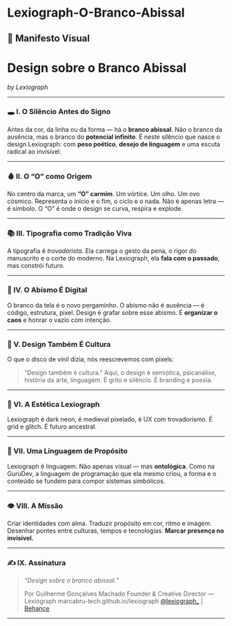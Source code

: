 # Lexiograph-O-Branco-Abissal


## **🎴 Manifesto Visual**

# **Design sobre o Branco Abissal**

*by Lexiograph*

---

### 🕳️ I. O Silêncio Antes do Signo

Antes da cor, da linha ou da forma — há o **branco abissal**.
Não o branco da ausência, mas o branco do **potencial infinito**.
É neste silêncio que nasce o design Lexiograph:
com **peso poético**, **desejo de linguagem**
e uma escuta radical ao invisível.

---

### 🩸 II. O “O” como Origem

No centro da marca, um **“O” carmim**.
Um vórtice. Um olho. Um ovo cósmico.
Representa o início e o fim, o ciclo e o nada.
Não é apenas letra — é símbolo.
O “O” é onde o design se curva, respira e explode.

---

### 📚 III. Tipografia como Tradição Viva

A tipografia é *trovadorista*.
Ela carrega o gesto da pena,
o rigor do manuscrito e o corte do moderno.
Na Lexiograph, ela **fala com o passado**,
mas constrói futuro.

---

### 🌌 IV. O Abismo É Digital

O branco da tela é o novo pergaminho.
O abismo não é ausência — é código, estrutura, pixel.
Design é grafar sobre esse abismo.
É **organizar o caos** e honrar o vazio com intenção.

---

### 🧠 V. Design Também É Cultura

O que o disco de vinil dizia, nós reescrevemos com pixels:

> “Design também é cultura.”
> Aqui, o design é semiótica, psicanálise, história da arte, linguagem.
> É grito e silêncio. É branding e poesia.

---

### 🎯 VI. A Estética Lexiograph

Lexiograph é dark neon,
é medieval pixelado,
é UX com trovadorismo.
É grid e glitch.
É futuro ancestral.

---

### 💬 VII. Uma Linguagem de Propósito

Lexiograph é linguagem.
Não apenas visual — mas **ontológica**.
Como na GuruDev, a linguagem de programação que ela mesmo criou,
a forma e o conteúdo se fundem
para compor sistemas simbólicos.

---

### 👁️ VIII. A Missão

Criar identidades com alma.
Traduzir propósito em cor, ritmo e imagem.
Desenhar pontes entre culturas, tempos e tecnologias.
**Marcar presença no invisível.**

---

### ✍️ IX. Assinatura

> *“Design sobre o branco abissal.”*
>
> Por Guilherme Gonçalves Machado
> Founder & Creative Director — Lexiograph
> marcabru-tech.github.io/lexiograph
> [@lexiograph\_](https://x.com/lexiograph_) | [Behance](https://behance.net/lexiograph)

---


